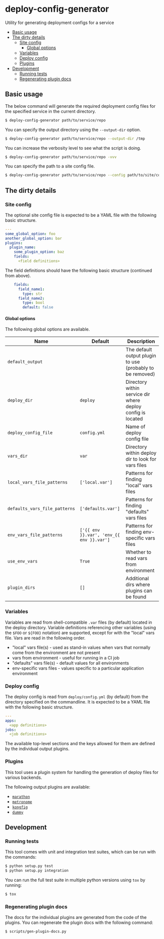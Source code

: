 # deploy-config-generator

Utility for generating deployment configs for a service

* [Basic usage](#basic-usage)
* [The dirty details](#the-dirty-details)
  * [Site config](#site-config)
    * [Global options](#global-options)
  * [Variables](#variables)
  * [Deploy config](#deploy-config)
  * [Plugins](#plugins)
* [Development](#development)
  * [Running tests](#running-tests)
  * [Regenerating plugin docs](#regenerating-plugin-docs)

## Basic usage

The below command will generate the required deployment config files for the specified service in the current directory.

```bash
$ deploy-config-generator path/to/service/repo
```

You can specify the output directory using the `--output-dir` option.

```bash
$ deploy-config-generator path/to/service/repo --output-dir /tmp
```

You can increase the verbosity level to see what the script is doing.

```bash
$ deploy-config-generator path/to/service/repo -vvv
```

You can specify the path to a site config file.

```bash
$ deploy-config-generator path/to/service/repo --config path/to/site/config.yml
```

## The dirty details

### Site config

The optional site config file is expected to be a YAML file with the following basic structure.

```yaml
---
some_global_option: foo
another_global_option: bar
plugins:
  plugin_name:
    some_plugin_option: baz
    fields:
      <field definitions>
```

The field definitions should have the following basic structure (continued from above).

```yaml
    fields:
      field_name1:
        type: str
      field_name2:
        type: bool
        default: false
```

#### Global options

The following global options are available.

Name | Default | Description
--- | --- | ---
`default_output` | | The default output plugin to use (probably to be removed)
`deploy_dir` | `deploy` | Directory within service dir where deploy config is located
`deploy_config_file` | `config.yml` | Name of deploy config file
`vars_dir` | `var` | Directory within deploy dir to look for vars files
`local_vars_file_patterns` | `['local.var']` | Patterns for finding "local" vars files
`defaults_vars_file_patterns` | `['defaults.var']` | Patterns for finding "defaults" vars files
`env_vars_file_patterns` | `['{{ env }}.var', 'env_{{ env }}.var']` | Patterns for finding env-specific vars files
`use_env_vars` | `True` | Whether to read vars from environment
`plugin_dirs` | `[]` | Additional dirs where plugins can be found

### Variables

Variables are read from shell-compatible `.var` files (by default) located in the deploy directory. Variable
definitions referencing other variables (using the `$FOO` or `${FOO}` notation) are supported, except for with the
"local" vars file. Vars are read in the following order.

* "local" vars file(s) - used as stand-in values when vars that normally come from the environment
  are not present
* vars from environment - useful for running in a CI job
* "defaults" vars file(s) - default values for all environments
* env-specific vars files - values specific to a particular application environment

### Deploy config

The deploy config is read from `deploy/config.yml` (by default) from the directory specified on the
commandline. It is expected to be a YAML file with the following basic structure.

```yaml
---
apps:
  <app definitions>
jobs:
  <job definitions>
```

The available top-level sections and the keys allowed for them are defined by the individual output
plugins.

### Plugins

This tool uses a plugin system for handling the generation of deploy files for various backends.

The following output plugins are available:

* [`marathon`](docs/plugin_marathon.md)
* [`metronome`](docs/plugin_metronome.md)
* [`kongfig`](docs/plugin_kongfig.md)
* [`dummy`](docs/plugin_dummy.md)

## Development

### Running tests

This tool comes with unit and integration test suites, which can be run with the commands:

```bash
$ python setup.py test
$ python setup.py integration
```

You can run the full test suite in multiple python versions using `tox` by running:

```bash
$ tox
```

### Regenerating plugin docs

The docs for the individual plugins are generated from the code of the plugins. You can regenerate the plugin docs
with the following command:

```bash
$ scripts/gen-plugin-docs.py
```
